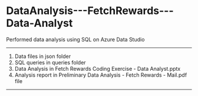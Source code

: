 # DataAnalysis---FetchRewards---Data-Analyst

Performed data analysis using SQL on Azure Data Studio

------------------------------------------------------
1. Data files in json folder
2. SQL queries in queries folder
3. Data Analysis in Fetch Rewards Coding Exercise - Data Analyst.pptx
4. Analysis report in Preliminary Data Analysis - Fetch Rewards - Mail.pdf file
------------------------------------------------------
